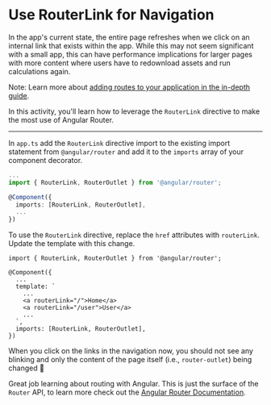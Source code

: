# Use RouterLink for Navigation

In the app's current state, the entire page refreshes when we click on an internal link that exists within the app. While this may not seem significant with a small app, this can have performance implications for larger pages with more content where users have to redownload assets and run calculations again.

Note: Learn more about [adding routes to your application in the in-depth guide](/guide/routing/common-router-tasks#add-your-routes-to-your-application).

In this activity, you'll learn how to leverage the `RouterLink` directive to make the most use of Angular Router.

<hr>

<docs-workflow>

<docs-step title="Import `RouterLink` directive">

In `app.ts` add the `RouterLink` directive import to the existing import statement from `@angular/router` and add it to the `imports` array of your component decorator.

```ts
...
import { RouterLink, RouterOutlet } from '@angular/router';

@Component({
  imports: [RouterLink, RouterOutlet],
  ...
})
```

</docs-step>

<docs-step title="Add a `routerLink` to template">

To use the `RouterLink` directive, replace the `href` attributes with `routerLink`. Update the template with this change.

```angular-ts
import { RouterLink, RouterOutlet } from '@angular/router';

@Component({
  ...
  template: `
    ...
    <a routerLink="/">Home</a>
    <a routerLink="/user">User</a>
    ...
  `,
  imports: [RouterLink, RouterOutlet],
})
```

</docs-step>

</docs-workflow>

When you click on the links in the navigation now, you should not see any blinking and only the content of the page itself (i.e., `router-outlet`) being changed 🎉

Great job learning about routing with Angular. This is just the surface of the `Router` API, to learn more check out the [Angular Router Documentation](guide/routing).
